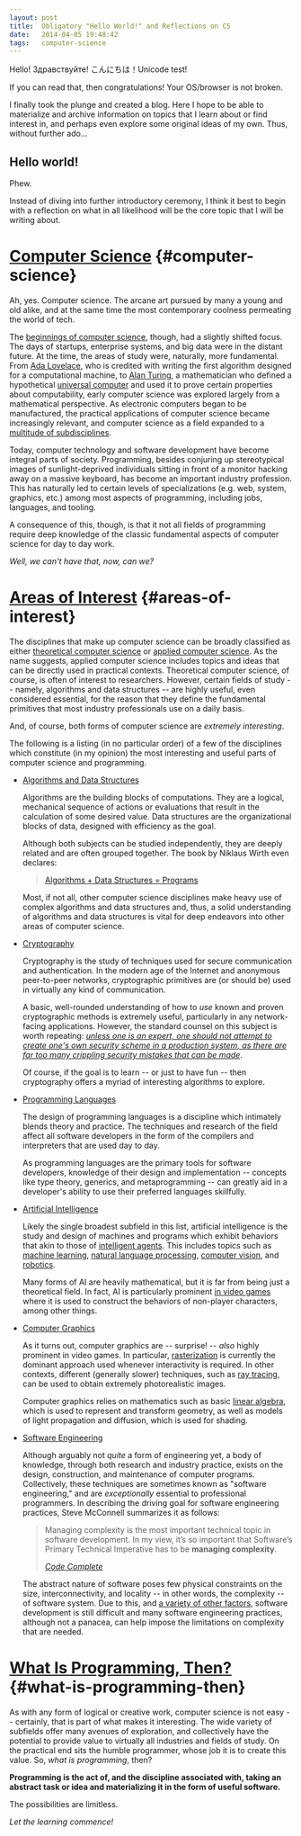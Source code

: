 ```yaml
---
layout: post
title:  Obligatory "Hello World!" and Reflections on CS
date:   2014-04-05 19:48:42
tags:   computer-science
---
```


Hello! Здравствуйте! こんにちは！Unicode test!

If you can read that, then congratulations! Your OS/browser is not broken.

I finally took the plunge and created a blog. Here I hope to be able to
materialize and archive information on topics that I learn about or find
interest in, and perhaps even explore some original ideas of my own. Thus,
without further ado...

## Hello world!

Phew.

Instead of diving into further introductory ceremony, I think it best to begin
with a reflection on what in all likelihood will be the core topic that I will
be writing about.

# [Computer Science](#computer-science) {#computer-science}

Ah, yes. Computer science. The arcane art pursued by many a young and old
alike, and at the same time the most contemporary coolness permeating the world
of tech.

The [beginnings of computer
science](http://en.wikipedia.org/wiki/Computer_science#History), though, had a
slightly shifted focus. The days of startups, enterprise systems, and big data
were in the distant future. At the time, the areas of study were, naturally,
more fundamental. From [Ada
Lovelace](http://en.wikipedia.org/wiki/Ada_Lovelace), who is credited with
writing the first algorithm designed for a computational machine, to [Alan
Turing](http://en.wikipedia.org/wiki/Alan_Turing), a mathematician who defined
a hypothetical [universal
computer](http://en.wikipedia.org/wiki/Universal_Turing_machine) and used it to
prove certain properties about computability, early computer science was
explored largely from a mathematical perspective. As electronic computers began
to be manufactured, the practical applications of computer science became
increasingly relevant, and computer science as a field expanded to a [multitude
of
subdisciplines](http://en.wikipedia.org/wiki/Computer_science#Areas_of_computer_science).

Today, computer technology and software development have become integral parts
of society. Programming, besides conjuring up stereotypical images of
sunlight-deprived individuals sitting in front of a monitor hacking away on a
massive keyboard, has become an important industry profession. This has
naturally led to certain levels of specializations (e.g. web, system, graphics,
etc.) among most aspects of programming, including jobs, languages, and
tooling.

A consequence of this, though, is that it not all fields of programming require
deep knowledge of the classic fundamental aspects of computer science for day
to day work.

*Well, we can't have that, now, can we?*

# [Areas of Interest](#areas-of-interest) {#areas-of-interest}

The disciplines that make up computer science can be broadly classified as
either [theoretical computer
science](http://en.wikipedia.org/wiki/Theoretical_computer_science) or [applied
computer
science](http://en.wikipedia.org/wiki/Computer_science#Applied_computer_science).
As the name suggests, applied computer science includes topics and ideas that
can be directly used in practical contexts. Theoretical computer science, of
course, is often of interest to researchers. However, certain fields of study --
namely, algorithms and data structures -- are highly useful, even considered
essential, for the reason that they define the fundamental primitives that most
industry professionals use on a daily basis.

And, of course, both forms of computer science are *extremely
interesting*.

The following is a listing (in no particular order) of a few of the disciplines
which constitute (in my opinion) the most interesting and useful parts of
computer science and programming.

- [Algorithms](http://en.wikipedia.org/wiki/Algorithm)[ and Data Structures](http://en.wikipedia.org/wiki/Data_structures)

    Algorithms are the building blocks of computations. They are a logical,
    mechanical sequence of actions or evaluations that result in the
    calculation of some desired value. Data structures are the organizational
    blocks of data, designed with efficiency as the goal.

    Although both subjects can be studied independently, they are deeply
    related and are often grouped together. The book by Niklaus Wirth even
    declares:

    > [Algorithms + Data Structures = Programs](http://en.wikipedia.org/wiki/Algorithms_%2B_Data_Structures_%3D_Programs)

    Most, if not all, other computer science disciplines make heavy use of
    complex algorithms and data structures and, thus, a solid understanding
    of algorithms and data structures is vital for deep endeavors into other
    areas of computer science.

- [Cryptography](http://en.wikipedia.org/wiki/Cryptography)

    Cryptography is the study of techniques used for secure communication and
    authentication. In the modern age of the Internet and anonymous peer-to-peer
    networks, cryptographic primitives are (or should be) used in virtually any
    kind of communication.

    A basic, well-rounded understanding of how to *use* known and proven
    cryptographic methods is extremely useful, particularly in any
    network-facing applications. However, the standard counsel on this subject
    is worth repeating: [*unless one is an expert, one should not attempt to
    create one's own security scheme in a production system, as there are far
    too many crippling security mistakes that can be
    made*](http://security.stackexchange.com/questions/18197/why-shouldnt-we-roll-our-own).

    Of course, if the goal is to learn -- or just to have fun -- then
    cryptography offers a myriad of interesting algorithms to explore.

- [Programming Languages](http://en.wikipedia.org/wiki/Programming_language_theory)

    The design of programming languages is a discipline which intimately blends
    theory and practice. The techniques and research of the field affect all
    software developers in the form of the compilers and interpreters that are
    used day to day.

    As programming languages are the primary tools for software developers,
    knowledge of their design and implementation -- concepts like type theory,
    generics, and metaprogramming -- can greatly aid in a developer's ability
    to use their preferred languages skillfully.

- [Artificial Intelligence](http://en.wikipedia.org/wiki/Artificial_intelligence)

    Likely the single broadest subfield in this list, artificial intelligence
    is the study and design of machines and programs which exhibit behaviors
    that akin to those of [intelligent
    agents](http://en.wikipedia.org/wiki/Intelligent_agent). This includes
    topics such as [machine
    learning](http://en.wikipedia.org/wiki/Machine_learning), [natural language
    processing](http://en.wikipedia.org/wiki/Natural_language_processing),
    [computer vision](http://en.wikipedia.org/wiki/Computer_vision), and
    [robotics](http://en.wikipedia.org/wiki/Robotics).

    Many forms of AI are heavily mathematical, but it is far from being just a
    theoretical field. In fact, AI is particularly prominent [in video
    games](http://en.wikipedia.org/wiki/Artificial_intelligence_(video_games))
    where it is used to construct the behaviors of non-player characters, among
    other things.

- [Computer Graphics](http://en.wikipedia.org/wiki/Computer_graphics_(computer_science))

    As it turns out, computer graphics are -- surprise! -- *also* highly
    prominent in video games. In particular,
    [rasterization](http://en.wikipedia.org/wiki/Rasterisation) is currently
    the dominant approach used whenever interactivity is required.  In other
    contexts, different (generally slower) techniques, such as [ray
    tracing](http://en.wikipedia.org/wiki/Ray_tracing_(graphics)), can be used
    to obtain extremely photorealistic images.

    Computer graphics relies on mathematics such as basic [linear
    algebra](http://en.wikipedia.org/wiki/Linear_algebra), which is used to
    represent and transform geometry, as well as models of light propagation
    and diffusion, which is used for shading.

- [Software Engineering](http://en.wikipedia.org/wiki/Software_engineering)

    Although arguably not *quite* a form of engineering yet, a body of
    knowledge, through both research and industry practice, exists on the
    design, construction, and maintenance of computer programs. Collectively,
    these techniques are sometimes known as "software engineering," and are
    *exceptionally* essential to professional programmers. In describing the
    driving goal for software engineering practices, Steve McConnell summarizes
    it as follows:

    > Managing complexity is the most important technical topic in software
    > development. In my view, it’s so important that Software’s Primary
    > Technical Imperative has to be **managing complexity**.
    >
    > <cite>*[Code Complete](http://en.wikipedia.org/wiki/Code_Complete)*</cite>

    The abstract nature of software poses few physical constraints on the size,
    interconnectivity, and locality -- in other words, the complexity -- of
    software system.  Due to this, and [a variety of other
    factors](http://programmers.stackexchange.com/questions/158640/why-cant-the-it-industry-deliver-large-faultless-projects-quickly-as-in-other),
    software development is still difficult and many software engineering
    practices, although not a panacea, can help impose the limitations on
    complexity that are needed.

# [What Is Programming, Then?](#what-is-programming-then) {#what-is-programming-then}

As with any form of logical or creative work, computer science is not easy --
certainly, that is part of what makes it interesting. The wide variety of
subfields offer many avenues of exploration, and collectively have the
potential to provide value to virtually all industries and fields of study. On
the practical end sits the humble programmer, whose job it is to create this
value. So, *what is programming*, then?

**Programming is the act of, and the discipline associated with, taking an
abstract task or idea and materializing it in the form of useful software.**

The possibilities are limitless.

*Let the learning commence!*
